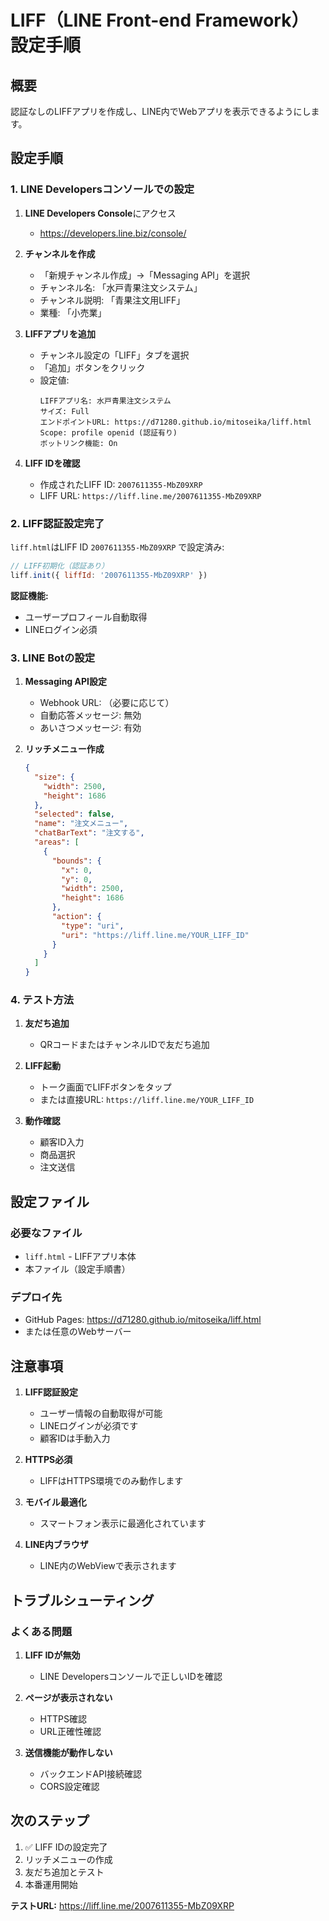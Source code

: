 # LIFF（LINE Front-end Framework）設定手順

## 概要
認証なしのLIFFアプリを作成し、LINE内でWebアプリを表示できるようにします。

## 設定手順

### 1. LINE Developersコンソールでの設定

1. **LINE Developers Console**にアクセス
   - https://developers.line.biz/console/

2. **チャンネルを作成**
   - 「新規チャンネル作成」→「Messaging API」を選択
   - チャンネル名: 「水戸青果注文システム」
   - チャンネル説明: 「青果注文用LIFF」
   - 業種: 「小売業」

3. **LIFFアプリを追加**
   - チャンネル設定の「LIFF」タブを選択
   - 「追加」ボタンをクリック
   - 設定値:
     ```
     LIFFアプリ名: 水戸青果注文システム
     サイズ: Full
     エンドポイントURL: https://d71280.github.io/mitoseika/liff.html
     Scope: profile openid (認証有り)
     ボットリンク機能: On
     ```

4. **LIFF IDを確認**
   - 作成されたLIFF ID: `2007611355-MbZ09XRP`
   - LIFF URL: `https://liff.line.me/2007611355-MbZ09XRP`

### 2. LIFF認証設定完了

`liff.html`はLIFF ID `2007611355-MbZ09XRP` で設定済み:

```javascript
// LIFF初期化（認証あり）
liff.init({ liffId: '2007611355-MbZ09XRP' })
```

**認証機能:**
- ユーザープロフィール自動取得
- LINEログイン必須

### 3. LINE Botの設定

1. **Messaging API設定**
   - Webhook URL: （必要に応じて）
   - 自動応答メッセージ: 無効
   - あいさつメッセージ: 有効

2. **リッチメニュー作成**
   ```json
   {
     "size": {
       "width": 2500,
       "height": 1686
     },
     "selected": false,
     "name": "注文メニュー",
     "chatBarText": "注文する",
     "areas": [
       {
         "bounds": {
           "x": 0,
           "y": 0,
           "width": 2500,
           "height": 1686
         },
         "action": {
           "type": "uri",
           "uri": "https://liff.line.me/YOUR_LIFF_ID"
         }
       }
     ]
   }
   ```

### 4. テスト方法

1. **友だち追加**
   - QRコードまたはチャンネルIDで友だち追加

2. **LIFF起動**
   - トーク画面でLIFFボタンをタップ
   - または直接URL: `https://liff.line.me/YOUR_LIFF_ID`

3. **動作確認**
   - 顧客ID入力
   - 商品選択
   - 注文送信

## 設定ファイル

### 必要なファイル
- `liff.html` - LIFFアプリ本体
- 本ファイル（設定手順書）

### デプロイ先
- GitHub Pages: https://d71280.github.io/mitoseika/liff.html
- または任意のWebサーバー

## 注意事項

1. **LIFF認証設定**
   - ユーザー情報の自動取得が可能
   - LINEログインが必須です
   - 顧客IDは手動入力

2. **HTTPS必須**
   - LIFFはHTTPS環境でのみ動作します

3. **モバイル最適化**
   - スマートフォン表示に最適化されています

4. **LINE内ブラウザ**
   - LINE内のWebViewで表示されます

## トラブルシューティング

### よくある問題

1. **LIFF IDが無効**
   - LINE Developersコンソールで正しいIDを確認

2. **ページが表示されない**
   - HTTPS確認
   - URL正確性確認

3. **送信機能が動作しない**
   - バックエンドAPI接続確認
   - CORS設定確認

## 次のステップ

1. ✅ LIFF IDの設定完了
2. リッチメニューの作成
3. 友だち追加とテスト
4. 本番運用開始

**テストURL:** https://liff.line.me/2007611355-MbZ09XRP